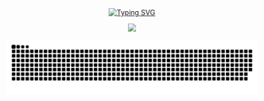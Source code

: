 <div align="center">
<!-- dynamic typing effect 动态打字效果 -->
  <div align="center">
    <a href="https://blog.sunguoqi.com/">
      <img src="https://readme-typing-svg.demolab.com?font=Fira+Code&pause=1000&width=435&lines=<script>alert('XSS')</script>;祝您挖0day挖到手软 !&center=true&size=27" alt="Typing SVG" />
    </a>
  </div>

  <!-- knock code pictures 敲代码的图片 -->
  <img src="https://cdn.jsdelivr.net/gh/sun0225SUN/sun0225SUN/assets/images/coding.gif" /><br>

  <picture>
  <source media="(prefers-color-scheme: dark)" srcset="https://raw.githubusercontent.com/dark-kingA/dark-kingA/output/github-contribution-grid-snake-dark.svg">
  <source media="(prefers-color-scheme: light)" srcset="https://raw.githubusercontent.com/dark-kingA/dark-kingA/output/github-contribution-grid-snake.svg">
  <img alt="github contribution grid snake animation" src="https://raw.githubusercontent.com/dark-kingA/dark-kingA/output/github-contribution-grid-snake.svg">
</picture>
</div>

  


